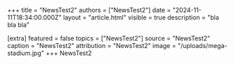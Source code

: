 +++
title = "NewsTest2"
authors = ["NewsTest2"]
date = "2024-11-11T18:34:00.000Z"
layout = "article.html"
visible = true
description = "bla bla bla"

[extra]
featured = false
topics = ["NewsTest2"]
source = "NewsTest2"
caption = "NewsTest2"
attribution = "NewsTest2"
image = "/uploads/mega-stadium.jpg"
+++
NewsTest2
